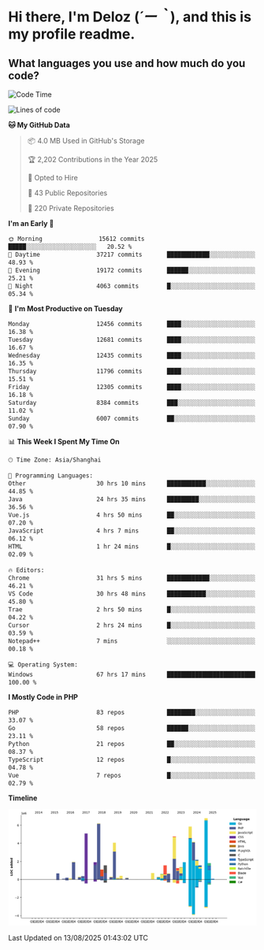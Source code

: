 # **Hi there, I'm Deloz (*´ー｀*), and this is my profile readme.**

## **What languages you use and how much do you code?**

<!--START_SECTION:waka-->
![Code Time](http://img.shields.io/badge/Code%20Time-7%2C126%20hrs%2043%20mins-blue)

![Lines of code](https://img.shields.io/badge/From%20Hello%20World%20I%27ve%20Written-59.8%20million%20lines%20of%20code-blue)

**🐱 My GitHub Data** 

> 📦 4.0 MB Used in GitHub's Storage 
 > 
> 🏆 2,202 Contributions in the Year 2025
 > 
> 💼 Opted to Hire
 > 
> 📜 43 Public Repositories 
 > 
> 🔑 220 Private Repositories 
 > 
**I'm an Early 🐤** 

```text
🌞 Morning                15612 commits       █████░░░░░░░░░░░░░░░░░░░░   20.52 % 
🌆 Daytime                37217 commits       ████████████░░░░░░░░░░░░░   48.93 % 
🌃 Evening                19172 commits       ██████░░░░░░░░░░░░░░░░░░░   25.21 % 
🌙 Night                  4063 commits        █░░░░░░░░░░░░░░░░░░░░░░░░   05.34 % 
```
📅 **I'm Most Productive on Tuesday** 

```text
Monday                   12456 commits       ████░░░░░░░░░░░░░░░░░░░░░   16.38 % 
Tuesday                  12681 commits       ████░░░░░░░░░░░░░░░░░░░░░   16.67 % 
Wednesday                12435 commits       ████░░░░░░░░░░░░░░░░░░░░░   16.35 % 
Thursday                 11796 commits       ████░░░░░░░░░░░░░░░░░░░░░   15.51 % 
Friday                   12305 commits       ████░░░░░░░░░░░░░░░░░░░░░   16.18 % 
Saturday                 8384 commits        ███░░░░░░░░░░░░░░░░░░░░░░   11.02 % 
Sunday                   6007 commits        ██░░░░░░░░░░░░░░░░░░░░░░░   07.90 % 
```


📊 **This Week I Spent My Time On** 

```text
🕑︎ Time Zone: Asia/Shanghai

💬 Programming Languages: 
Other                    30 hrs 10 mins      ███████████░░░░░░░░░░░░░░   44.85 % 
Java                     24 hrs 35 mins      █████████░░░░░░░░░░░░░░░░   36.56 % 
Vue.js                   4 hrs 50 mins       ██░░░░░░░░░░░░░░░░░░░░░░░   07.20 % 
JavaScript               4 hrs 7 mins        ██░░░░░░░░░░░░░░░░░░░░░░░   06.12 % 
HTML                     1 hr 24 mins        █░░░░░░░░░░░░░░░░░░░░░░░░   02.09 % 

🔥 Editors: 
Chrome                   31 hrs 5 mins       ████████████░░░░░░░░░░░░░   46.21 % 
VS Code                  30 hrs 48 mins      ███████████░░░░░░░░░░░░░░   45.80 % 
Trae                     2 hrs 50 mins       █░░░░░░░░░░░░░░░░░░░░░░░░   04.22 % 
Cursor                   2 hrs 24 mins       █░░░░░░░░░░░░░░░░░░░░░░░░   03.59 % 
Notepad++                7 mins              ░░░░░░░░░░░░░░░░░░░░░░░░░   00.18 % 

💻 Operating System: 
Windows                  67 hrs 17 mins      █████████████████████████   100.00 % 
```

**I Mostly Code in PHP** 

```text
PHP                      83 repos            ████████░░░░░░░░░░░░░░░░░   33.07 % 
Go                       58 repos            ██████░░░░░░░░░░░░░░░░░░░   23.11 % 
Python                   21 repos            ██░░░░░░░░░░░░░░░░░░░░░░░   08.37 % 
TypeScript               12 repos            █░░░░░░░░░░░░░░░░░░░░░░░░   04.78 % 
Vue                      7 repos             █░░░░░░░░░░░░░░░░░░░░░░░░   02.79 % 
```



**Timeline**

![Lines of Code chart](https://raw.githubusercontent.com/deloz/deloz/main/assets/bar_graph.png)


 Last Updated on 13/08/2025 01:43:02 UTC
<!--END_SECTION:waka-->
